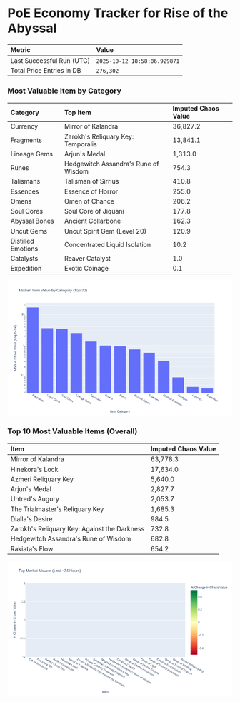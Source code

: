 # PoE Economy Tracker for Rise of the Abyssal

<!-- START_MAINTENANCE -->
| Metric | Value |
|:---|:---|
| Last Successful Run (UTC) | `2025-10-12 18:58:06.929871` |
| Total Price Entries in DB | `276,302` |

<!-- END_MAINTENANCE -->

<!-- START_DATAFRAME_DEBUG -->
<!-- END_DATAFRAME_DEBUG -->

<!-- START_CATEGORY_ANALYSIS -->
### Most Valuable Item by Category
| Category | Top Item | Imputed Chaos Value |
| :--- | :--- | :--- |
| Currency | Mirror of Kalandra | 36,827.2 |
| Fragments | Zarokh's Reliquary Key: Temporalis | 13,841.1 |
| Lineage Gems | Arjun's Medal | 1,313.0 |
| Runes | Hedgewitch Assandra's Rune of Wisdom | 754.3 |
| Talismans | Talisman of Sirrius | 410.8 |
| Essences | Essence of Horror | 255.0 |
| Omens | Omen of Chance | 206.2 |
| Soul Cores | Soul Core of Jiquani | 177.8 |
| Abyssal Bones | Ancient Collarbone | 162.3 |
| Uncut Gems | Uncut Spirit Gem (Level 20) | 120.9 |
| Distilled Emotions | Concentrated Liquid Isolation | 10.2 |
| Catalysts | Reaver Catalyst | 1.0 |
| Expedition | Exotic Coinage | 0.1 |


![Category Analysis Chart](charts/category_analysis.png)
<!-- END_ANALYSIS -->

<!-- START_ANALYSIS -->
### Top 10 Most Valuable Items (Overall)
| Item | Imputed Chaos Value |
| :--- | :--- |
| Mirror of Kalandra | 63,778.3 |
| Hinekora's Lock | 17,634.0 |
| Azmeri Reliquary Key | 5,640.0 |
| Arjun's Medal | 2,827.7 |
| Uhtred's Augury | 2,053.7 |
| The Trialmaster's Reliquary Key | 1,685.3 |
| Dialla's Desire | 984.5 |
| Zarokh's Reliquary Key: Against the Darkness | 732.8 |
| Hedgewitch Assandra's Rune of Wisdom | 682.8 |
| Rakiata's Flow | 654.2 |


![Market Movers Chart](charts/market_movers.png)
<!-- END_ANALYSIS -->
